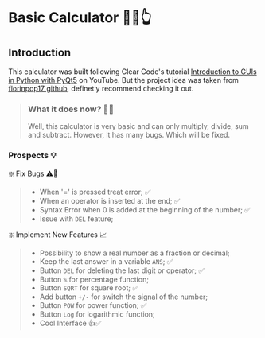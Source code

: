 # Basic Calculator 🧮🤓👆

## Introduction
This calculator was built following Clear Code's tutorial [Introduction to GUIs in Python with PyQt5](https://www.youtube.com/watch?v=8jrEVihl-E4) on YouTube. But the project idea was taken from [florinpop17 github](https://github.com/florinpop17/app-ideas/blob/master/Projects/1-Beginner/Calculator-App.md), definetly recommend checking it out.

> ### What it does now? 👨‍🔧
> Well, this calculator is very basic and can only multiply, divide, sum and subtract. However, it has many bugs. Which will be fixed.

### Prospects :bulb:	
:sparkle: Fix Bugs ⚠️:space_invader:
> - When '=' is pressed treat error; :white_check_mark:
> - When an operator is inserted at the end; :white_check_mark:
> - Syntax Error when 0 is added at the beginning of the number; :white_check_mark:
> - Issue with ```DEL``` feature;

❇️ Implement New Features 📈
> - Possibility to show a real number as a fraction or decimal;
> - Keep the last answer in a variable ```ANS```; ✅
> - Button ```DEL``` for deleting the last digit or operator; ✅
> - Button ```%``` for percentage function;
> - Button ```SQRT``` for square root; ✅
> - Add button ```+/-``` for switch the signal of the number;
> - Button ```POW``` for power function; ✅
> - Button  ```Log``` for logarithmic function;
> - Cool Interface 👍✅

